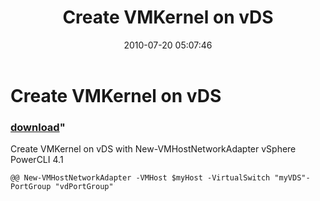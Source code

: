 ﻿---
pid:            1992
parent:         0
children:       
poster:         Pavel Dimitrov
title:          Create VMKernel on vDS
date:           2010-07-20 05:07:46
format:         posh
---

# Create VMKernel on vDS

### [download](1992.ps1)"

Create VMKernel on vDS with New-VMHostNetworkAdapter vSphere PowerCLI 4.1

```posh
@@ New-VMHostNetworkAdapter -VMHost $myHost -VirtualSwitch "myVDS"-PortGroup "vdPortGroup"

```
